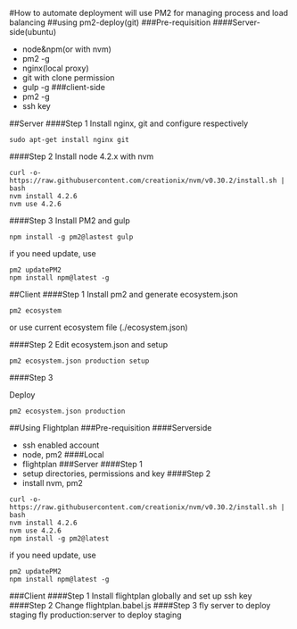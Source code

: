 #How to automate deployment
will use PM2 for managing process and load balancing
##using pm2-deploy(git)
###Pre-requisition
####Server-side(ubuntu)
- node&npm(or with nvm)
- pm2 -g
- nginx(local proxy)
- git with clone permission
- gulp -g
###client-side
- pm2 -g
- ssh key

##Server
####Step 1
Install nginx, git and configure respectively
```
sudo apt-get install nginx git
```
####Step 2
Install node 4.2.x with nvm
```
curl -o- https://raw.githubusercontent.com/creationix/nvm/v0.30.2/install.sh | bash
nvm install 4.2.6
nvm use 4.2.6
```
####Step 3
Install PM2 and gulp
```
npm install -g pm2@lastest gulp
```

if you need update, use
```
pm2 updatePM2
npm install npm@latest -g
```

##Client
####Step 1
Install pm2 and generate ecosystem.json
```
pm2 ecosystem
```
or use current ecosystem file (./ecosystem.json)

####Step 2
Edit ecosystem.json and setup
```
pm2 ecosystem.json production setup
```
####Step 3

Deploy
```
pm2 ecosystem.json production
```
##Using Flightplan
###Pre-requisition
####Serverside
- ssh enabled account
- node, pm2
####Local
- flightplan
###Server
####Step 1
- setup directories, permissions and key
####Step 2
- install nvm, pm2
```
curl -o- https://raw.githubusercontent.com/creationix/nvm/v0.30.2/install.sh | bash
nvm install 4.2.6
nvm use 4.2.6
npm install -g pm2@latest
```
if you need update, use
```
pm2 updatePM2
npm install npm@latest -g
```
###Client
####Step 1
Install flightplan globally and set up ssh key
####Step 2
Change flightplan.babel.js
####Step 3
fly server to deploy staging
fly production:server to deploy staging
